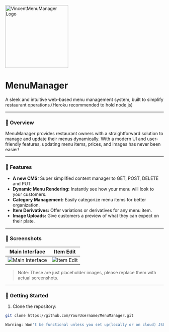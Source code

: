 <img src="https://images.pexels.com/photos/17852535/pexels-photo-17852535/free-photo-of-a-chalkboard-sign-on-the-outside-of-a-cafe.jpeg?auto=compress&cs=tinysrgb&w=1260&h=750&dpr=1" alt="VincentMenuManager Logo" width="200">

# MenuManager
A sleek and intuitive web-based menu management system, built to simplify restaurant operations.(Heroku recommended to hold node.js) 

---

### 🍔 Overview

MenuManager provides restaurant owners with a straightforward solution to manage and update their menus dynamically. With a modern UI and user-friendly features, updating menu items, prices, and images has never been easier!

---

### 🍣 Features

- **A new CMS:** Super simplified content manager to GET, POST, DELETE and PUT.
- **Dynamic Menu Rendering:** Instantly see how your menu will look to your customers.
- **Category Management:** Easily categorize menu items for better organization.
- **Item Derivatives:** Offer variations or derivatives for any menu item.
- **Image Uploads:** Give customers a preview of what they can expect on their plate.

---

### 🍜 Screenshots

| Main Interface                      | Item Edit                       |
| ----------------------------------- | --------------------------------|
| ![Main Interface](https://i.imgur.com/3ZK38kk.jpg) | ![Item Edit](https://i.imgur.com/HXrlTFW.jpg) |

> Note: These are just placeholder images, please replace them with actual screenshots.

---

### 🍕 Getting Started

1. Clone the repository:
```bash
git clone https://github.com/YourUsername/MenuManager.git

Warning: Won't be functional unless you set up(locally or on cloud) JSON data file.
